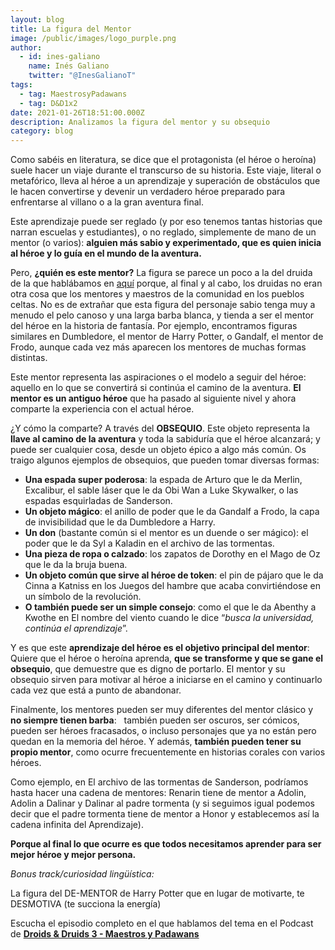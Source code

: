 ```yaml
---
layout: blog
title: La figura del Mentor
image: /public/images/logo_purple.png
author:
  - id: ines-galiano
    name: Inés Galiano
    twitter: "@InesGalianoT"
tags:
  - tag: MaestrosyPadawans
  - tag: D&D1x2
date: 2021-01-26T18:51:00.000Z
description: Analizamos la figura del mentor y su obsequio
category: blog
---
```

Como sabéis en literatura, se dice que el protagonista (el héroe o heroína) suele hacer un viaje durante el transcurso de su historia. Este viaje, literal o metafórico, lleva al héroe a un aprendizaje y superación de obstáculos que le hacen convertirse y devenir un verdadero héroe preparado para enfrentarse al villano o a la gran aventura final. 

Este aprendizaje puede ser reglado (y por eso tenemos tantas historias que narran escuelas y estudiantes), o no reglado, simplemente de mano de un mentor (o varios): **alguien más sabio y experimentado, que es quien inicia al héroe y lo guía en el mundo de la aventura.**

Pero, **¿quién es este mentor?** La figura se parece un poco a la del druida de la que hablábamos en [aquí](https://droidsanddruids.com/blog/2020/12/06/el-origen-de-los-droides-y-druidas.html) porque, al final y al cabo, los druidas no eran otra cosa que los mentores y maestros de la comunidad en los pueblos celtas. No es de extrañar que esta figura del personaje sabio tenga muy a menudo el pelo canoso y una larga barba blanca, y tienda a ser el mentor del héroe en la historia de fantasía. Por ejemplo, encontramos figuras similares en Dumbledore, el mentor de Harry Potter, o Gandalf, el mentor de Frodo, aunque cada vez más aparecen los mentores de muchas formas distintas.

Este mentor representa las aspiraciones o el modelo a seguir del héroe: aquello en lo que se convertirá si continúa el camino de la aventura. **El mentor es un antiguo héroe** que ha pasado al siguiente nivel y ahora comparte la experiencia con el actual héroe.

¿Y cómo la comparte? A través del **OBSEQUIO**. Este objeto representa la **llave al camino de la aventura** y toda la sabiduría que el héroe alcanzará; y puede ser cualquier cosa, desde un objeto épico a algo más común. Os traigo algunos ejemplos de obsequios, que pueden tomar diversas formas:

* **Una espada super poderosa**: la espada de Arturo que le da Merlin, Excalibur, el sable láser que le da Obi Wan a Luke Skywalker, o las espadas esquirladas de Sanderson.
* **Un objeto mágico**: el anillo de poder que le da Gandalf a Frodo, la capa de invisibilidad que le da Dumbledore a Harry.
* **Un don** (bastante común si el mentor es un duende o ser mágico): el poder que le da Syl a Kaladin en el archivo de las tormentas.
* **Una pieza de ropa o calzado**: los zapatos de Dorothy en el Mago de Oz que le da la bruja buena.
* **Un objeto común que sirve al héroe de token**: el pin de pájaro que le da Cinna a Katniss en los Juegos del hambre que acaba convirtiéndose en un símbolo de la revolución. 
* **O también puede ser un simple consejo**: como el que le da Abenthy a Kwothe en El nombre del viento cuando le dice “*busca la universidad, continúa el aprendizaje*”.

Y es que este **aprendizaje del héroe es el objetivo principal del mentor**: Quiere que el héroe o heroína aprenda, **que se transforme y que se gane el obsequio**, que demuestre que es digno de portarlo. El mentor y su obsequio sirven para motivar al héroe a iniciarse en el camino y continuarlo cada vez que está a punto de abandonar. 

Finalmente, los mentores pueden ser muy diferentes del mentor clásico y **no siempre tienen barba**:   también pueden ser oscuros, ser cómicos, pueden ser héroes fracasados, o incluso personajes que ya no están pero quedan en la memoria del héroe. Y además, **también pueden tener su propio mentor**, como ocurre frecuentemente en historias corales con varios héroes.

Como ejemplo, en El archivo de las tormentas de Sanderson, podríamos hasta hacer una cadena de mentores: Renarin tiene de mentor a Adolin, Adolin a Dalinar y Dalinar al padre tormenta (y si seguimos igual podemos decir que el padre tormenta tiene de mentor a Honor y establecemos así la cadena infinita del Aprendizaje).

**Porque al final lo que ocurre es que todos necesitamos aprender para ser mejor héroe y mejor persona.**

*Bonus track/curiosidad lingüística:*

La figura del DE-MENTOR de Harry Potter que en lugar de motivarte, te DESMOTIVA (te succiona la energía)

Escucha el episodio completo en el que hablamos del tema en el Podcast de **[Droids & Druids 3 - Maestros y Padawans](https://droidsanddruids.com/podcast/2020/08/02/episodio-3.html)**